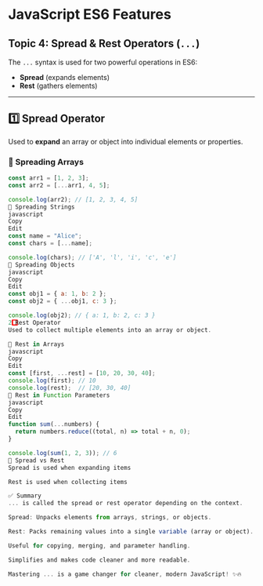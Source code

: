 # JavaScript ES6 Features  

## Topic 4: Spread & Rest Operators (`...`)

The `...` syntax is used for two powerful operations in ES6:

- **Spread** (expands elements)
- **Rest** (gathers elements)

---

## 1️⃣ Spread Operator

Used to **expand** an array or object into individual elements or properties.

### 🔹 Spreading Arrays

```javascript
const arr1 = [1, 2, 3];
const arr2 = [...arr1, 4, 5];

console.log(arr2); // [1, 2, 3, 4, 5]
🔹 Spreading Strings
javascript
Copy
Edit
const name = "Alice";
const chars = [...name];

console.log(chars); // ['A', 'l', 'i', 'c', 'e']
🔹 Spreading Objects
javascript
Copy
Edit
const obj1 = { a: 1, b: 2 };
const obj2 = { ...obj1, c: 3 };

console.log(obj2); // { a: 1, b: 2, c: 3 }
2️⃣ Rest Operator
Used to collect multiple elements into an array or object.

🔹 Rest in Arrays
javascript
Copy
Edit
const [first, ...rest] = [10, 20, 30, 40];
console.log(first); // 10
console.log(rest);  // [20, 30, 40]
🔹 Rest in Function Parameters
javascript
Copy
Edit
function sum(...numbers) {
  return numbers.reduce((total, n) => total + n, 0);
}

console.log(sum(1, 2, 3)); // 6
🔄 Spread vs Rest
Spread is used when expanding items

Rest is used when collecting items

✅ Summary
... is called the spread or rest operator depending on the context.

Spread: Unpacks elements from arrays, strings, or objects.

Rest: Packs remaining values into a single variable (array or object).

Useful for copying, merging, and parameter handling.

Simplifies and makes code cleaner and more readable.

Mastering ... is a game changer for cleaner, modern JavaScript! ✨🔥
